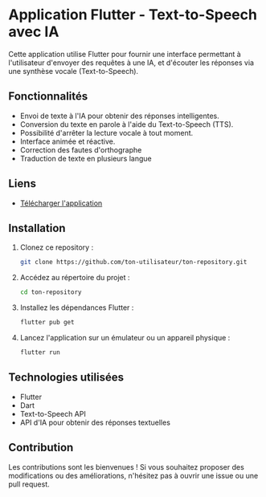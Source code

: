 
# Application Flutter - Text-to-Speech avec IA

Cette application utilise Flutter pour fournir une interface permettant à l'utilisateur d'envoyer des requêtes à une IA, et d'écouter les réponses via une synthèse vocale (Text-to-Speech).

## Fonctionnalités

- Envoi de texte à l'IA pour obtenir des réponses intelligentes.
- Conversion du texte en parole à l'aide du Text-to-Speech (TTS).
- Possibilité d'arrêter la lecture vocale à tout moment.
- Interface animée et réactive.
- Correction des fautes d'orthographe
- Traduction de texte en plusieurs langue

## Liens

- [Télécharger l'application](https://drive.google.com/file/d/1a76glMwJPePfoZuSV2Zj6k68_7VsRG-P/view?usp=drive_link)

## Installation

1. Clonez ce repository :
   ```bash
   git clone https://github.com/ton-utilisateur/ton-repository.git
   ```

2. Accédez au répertoire du projet :
   ```bash
   cd ton-repository
   ```

3. Installez les dépendances Flutter :
   ```bash
   flutter pub get
   ```

4. Lancez l'application sur un émulateur ou un appareil physique :
   ```bash
   flutter run
   ```

## Technologies utilisées

- Flutter
- Dart
- Text-to-Speech API
- API d'IA pour obtenir des réponses textuelles

## Contribution

Les contributions sont les bienvenues ! Si vous souhaitez proposer des modifications ou des améliorations, n'hésitez pas à ouvrir une issue ou une pull request.


